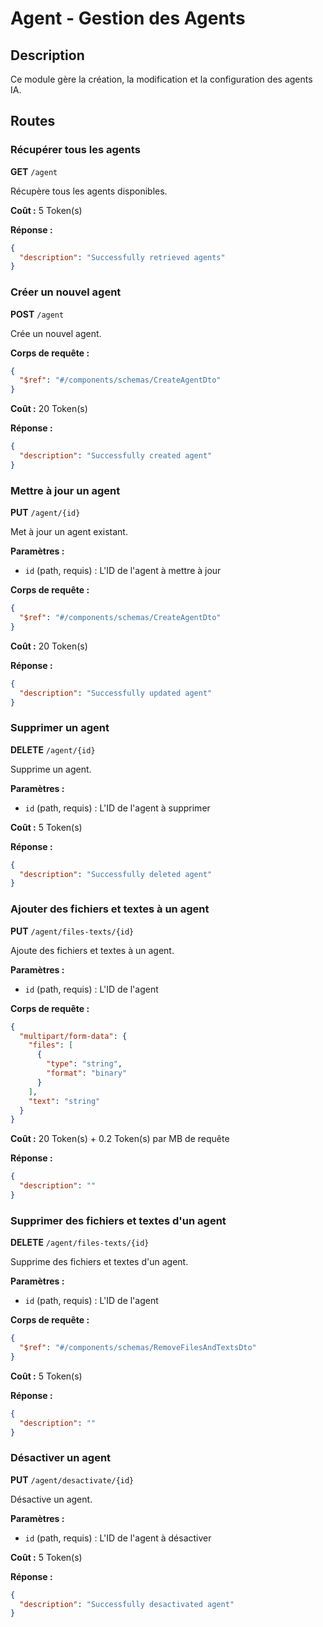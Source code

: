 # Agent - Gestion des Agents

## Description
Ce module gère la création, la modification et la configuration des agents IA.

## Routes

### Récupérer tous les agents
**GET** `/agent`

Récupère tous les agents disponibles.

**Coût :** 5 Token(s)

**Réponse :**
```json
{
  "description": "Successfully retrieved agents"
}
```

### Créer un nouvel agent
**POST** `/agent`

Crée un nouvel agent.

**Corps de requête :**
```json
{
  "$ref": "#/components/schemas/CreateAgentDto"
}
```

**Coût :** 20 Token(s)

**Réponse :**
```json
{
  "description": "Successfully created agent"
}
```

### Mettre à jour un agent
**PUT** `/agent/{id}`

Met à jour un agent existant.

**Paramètres :**
- `id` (path, requis) : L'ID de l'agent à mettre à jour

**Corps de requête :**
```json
{
  "$ref": "#/components/schemas/CreateAgentDto"
}
```

**Coût :** 20 Token(s)

**Réponse :**
```json
{
  "description": "Successfully updated agent"
}
```

### Supprimer un agent
**DELETE** `/agent/{id}`

Supprime un agent.

**Paramètres :**
- `id` (path, requis) : L'ID de l'agent à supprimer

**Coût :** 5 Token(s)

**Réponse :**
```json
{
  "description": "Successfully deleted agent"
}
```

### Ajouter des fichiers et textes à un agent
**PUT** `/agent/files-texts/{id}`

Ajoute des fichiers et textes à un agent.

**Paramètres :**
- `id` (path, requis) : L'ID de l'agent

**Corps de requête :**
```json
{
  "multipart/form-data": {
    "files": [
      {
        "type": "string",
        "format": "binary"
      }
    ],
    "text": "string"
  }
}
```

**Coût :** 20 Token(s) + 0.2 Token(s) par MB de requête

**Réponse :**
```json
{
  "description": ""
}
```

### Supprimer des fichiers et textes d'un agent
**DELETE** `/agent/files-texts/{id}`

Supprime des fichiers et textes d'un agent.

**Paramètres :**
- `id` (path, requis) : L'ID de l'agent

**Corps de requête :**
```json
{
  "$ref": "#/components/schemas/RemoveFilesAndTextsDto"
}
```

**Coût :** 5 Token(s)

**Réponse :**
```json
{
  "description": ""
}
```

### Désactiver un agent
**PUT** `/agent/desactivate/{id}`

Désactive un agent.

**Paramètres :**
- `id` (path, requis) : L'ID de l'agent à désactiver

**Coût :** 5 Token(s)

**Réponse :**
```json
{
  "description": "Successfully desactivated agent"
}
``` 